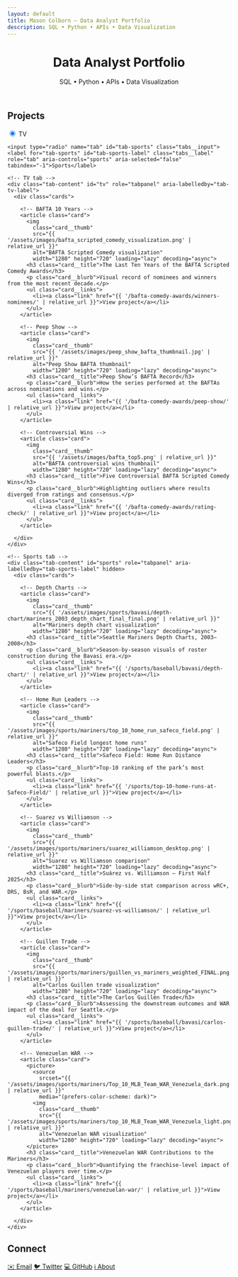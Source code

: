 ```yaml
---
layout: default
title: Mason Colborn — Data Analyst Portfolio
description: SQL • Python • APIs • Data Visualization
---
```


<header class="hero">
  <h1 id="data-analyst-portfolio">Data Analyst Portfolio</h1>
  <p class="subtitle">SQL • Python • APIs • Data Visualization</p>
</header>

<section id="projects" aria-labelledby="projects-title">
  <h2 id="projects-title" class="section__title">Projects</h2>

  <div class="tabs" role="tablist" aria-label="Project categories">
    <!-- Tab selectors -->
    <input type="radio" name="tab" id="tab-tv" class="tabs__input" checked>
    <label for="tab-tv" id="tab-tv-label" class="tabs__label" role="tab" aria-controls="tv" aria-selected="true" tabindex="0">TV</label>

    <input type="radio" name="tab" id="tab-sports" class="tabs__input">
    <label for="tab-sports" id="tab-sports-label" class="tabs__label" role="tab" aria-controls="sports" aria-selected="false" tabindex="-1">Sports</label>

    <!-- TV tab -->
    <div class="tab-content" id="tv" role="tabpanel" aria-labelledby="tab-tv-label">
      <div class="cards">

        <!-- BAFTA 10 Years -->
        <article class="card">
          <img
            class="card__thumb"
            src="{{ '/assets/images/bafta_scripted_comedy_visualization.png' | relative_url }}"
            alt="BAFTA Scripted Comedy visualization"
            width="1280" height="720" loading="lazy" decoding="async">
          <h3 class="card__title">The Last Ten Years of the BAFTA Scripted Comedy Awards</h3>
          <p class="card__blurb">Visual record of nominees and winners from the most recent decade.</p>
          <ul class="card__links">
            <li><a class="link" href="{{ '/bafta-comedy-awards/winners-nominees/' | relative_url }}">View project</a></li>
          </ul>
        </article>

        <!-- Peep Show -->
        <article class="card">
          <img
            class="card__thumb"
            src="{{ '/assets/images/peep_show_bafta_thumbnail.jpg' | relative_url }}"
            alt="Peep Show BAFTA thumbnail"
            width="1280" height="720" loading="lazy" decoding="async">
          <h3 class="card__title">Peep Show’s BAFTA Record</h3>
          <p class="card__blurb">How the series performed at the BAFTAs across nominations and wins.</p>
          <ul class="card__links">
            <li><a class="link" href="{{ '/bafta-comedy-awards/peep-show/' | relative_url }}">View project</a></li>
          </ul>
        </article>

        <!-- Controversial Wins -->
        <article class="card">
          <img
            class="card__thumb"
            src="{{ '/assets/images/bafta_top5.png' | relative_url }}"
            alt="BAFTA controversial wins thumbnail"
            width="1280" height="720" loading="lazy" decoding="async">
          <h3 class="card__title">Five Controversial BAFTA Scripted Comedy Wins</h3>
          <p class="card__blurb">Highlighting outliers where results diverged from ratings and consensus.</p>
          <ul class="card__links">
            <li><a class="link" href="{{ '/bafta-comedy-awards/rating-check/' | relative_url }}">View project</a></li>
          </ul>
        </article>

      </div>
    </div>

    <!-- Sports tab -->
    <div class="tab-content" id="sports" role="tabpanel" aria-labelledby="tab-sports-label" hidden>
      <div class="cards">

        <!-- Depth Charts -->
        <article class="card">
          <img
            class="card__thumb"
            src="{{ '/assets/images/sports/bavasi/depth-chart/mariners_2003_depth_chart_final_final.png' | relative_url }}"
            alt="Mariners depth chart visualization"
            width="1280" height="720" loading="lazy" decoding="async">
          <h3 class="card__title">Seattle Mariners Depth Charts, 2003–2008</h3>
          <p class="card__blurb">Season-by-season visuals of roster construction during the Bavasi era.</p>
          <ul class="card__links">
            <li><a class="link" href="{{ '/sports/baseball/bavasi/depth-chart/' | relative_url }}">View project</a></li>
          </ul>
        </article>

        <!-- Home Run Leaders -->
        <article class="card">
          <img
            class="card__thumb"
            src="{{ '/assets/images/sports/mariners/top_10_home_run_safeco_field.png' | relative_url }}"
            alt="Safeco Field longest home runs"
            width="1280" height="720" loading="lazy" decoding="async">
          <h3 class="card__title">Safeco Field: Home Run Distance Leaders</h3>
          <p class="card__blurb">Top-10 ranking of the park’s most powerful blasts.</p>
          <ul class="card__links">
            <li><a class="link" href="{{ '/sports/top-10-home-runs-at-Safeco-Field/' | relative_url }}">View project</a></li>
          </ul>
        </article>

        <!-- Suarez vs Williamson -->
        <article class="card">
          <img
            class="card__thumb"
            src="{{ '/assets/images/sports/mariners/suarez_williamson_desktop.png' | relative_url }}"
            alt="Suarez vs Williamson comparison"
            width="1280" height="720" loading="lazy" decoding="async">
          <h3 class="card__title">Suárez vs. Williamson — First Half 2025</h3>
          <p class="card__blurb">Side-by-side stat comparison across wRC+, DRS, BsR, and WAR.</p>
          <ul class="card__links">
            <li><a class="link" href="{{ '/sports/baseball/mariners/suarez-vs-williamson/' | relative_url }}">View project</a></li>
          </ul>
        </article>

        <!-- Guillen Trade -->
        <article class="card">
          <img
            class="card__thumb"
            src="{{ '/assets/images/sports/mariners/guillen_vs_mariners_weighted_FINAL.png' | relative_url }}"
            alt="Carlos Guillen trade visualization"
            width="1280" height="720" loading="lazy" decoding="async">
          <h3 class="card__title">The Carlos Guillén Trade</h3>
          <p class="card__blurb">Assessing the downstream outcomes and WAR impact of the deal for Seattle.</p>
          <ul class="card__links">
            <li><a class="link" href="{{ '/sports/baseball/bavasi/carlos-guillen-trade/' | relative_url }}">View project</a></li>
          </ul>
        </article>

        <!-- Venezuelan WAR -->
        <article class="card">
          <picture>
            <source
              srcset="{{ '/assets/images/sports/mariners/Top_10_MLB_Team_WAR_Venezuela_dark.png' | relative_url }}"
              media="(prefers-color-scheme: dark)">
            <img
              class="card__thumb"
              src="{{ '/assets/images/sports/mariners/top_10_MLB_Team_WAR_Venezuela_light.png' | relative_url }}"
              alt="Venezuelan WAR visualization"
              width="1280" height="720" loading="lazy" decoding="async">
          </picture>
          <h3 class="card__title">Venezuelan WAR Contributions to the Mariners</h3>
          <p class="card__blurb">Quantifying the franchise-level impact of Venezuelan players over time.</p>
          <ul class="card__links">
            <li><a class="link" href="{{ '/sports/baseball/mariners/venezuelan-war/' | relative_url }}">View project</a></li>
          </ul>
        </article>

      </div>
    </div>
  </div>
</section>

<section id="contact" aria-labelledby="contact-title">
  <h2 id="contact-title" class="section__title">Connect</h2>
  <nav class="social-links" aria-label="Social and contact">
    <a class="chip" href="mailto:masoncolborn@gmail.com">✉️ Email</a>
    <a class="chip" href="https://twitter.com/relaxedmason">🐦 Twitter</a>
    <a class="chip" href="https://github.com/relaxedmason">💻 GitHub</a>
    <a class="chip" href="{{ '/about/' | relative_url }}">ℹ️ About</a>
  </nav>
</section>
